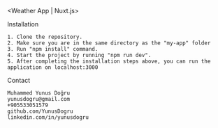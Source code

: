 <Weather App | Nuxt.js>


Installation

    1. Clone the repository.
    2. Make sure you are in the same directory as the "my-app" folder
    3. Run "npm install" command.
    4. Start the project by running "npm run dev".
    5. After completing the installation steps above, you can run the application on localhost:3000

Contact

    Muhammed Yunus Doğru
    yunusdogru@gmail.com
    +905533051579
    github.com/YunusDogru 
    linkedin.com/in/yunusdogru